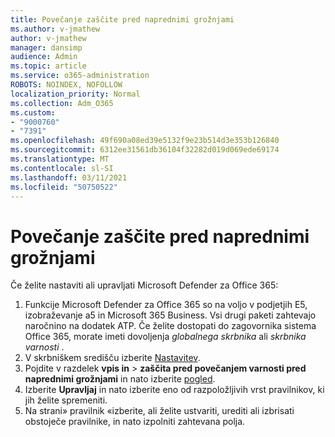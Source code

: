 ```yaml
---
title: Povečanje zaščite pred naprednimi grožnjami
ms.author: v-jmathew
author: v-jmathew
manager: dansimp
audience: Admin
ms.topic: article
ms.service: o365-administration
ROBOTS: NOINDEX, NOFOLLOW
localization_priority: Normal
ms.collection: Adm_O365
ms.custom:
- "9000760"
- "7391"
ms.openlocfilehash: 49f690a08ed39e5132f9e23b514d3e353b126840
ms.sourcegitcommit: 6312ee31561db36104f32282d019d069ede69174
ms.translationtype: MT
ms.contentlocale: sl-SI
ms.lasthandoff: 03/11/2021
ms.locfileid: "50750522"
---
```

# <a name="increase-protection-from-advanced-threats"></a>Povečanje zaščite pred naprednimi grožnjami

Če želite nastaviti ali upravljati Microsoft Defender za Office 365:

1. Funkcije Microsoft Defender za Office 365 so na voljo v podjetjih E5, izobraževanje a5 in Microsoft 365 Business. Vsi drugi paketi zahtevajo naročnino na dodatek ATP. Če želite dostopati do zagovornika sistema Office 365, morate imeti dovoljenja *globalnega skrbnika* ali *skrbnika varnosti* .
2. V skrbniškem središču izberite [Nastavitev](https://go.microsoft.com/fwlink/p/?linkid=2075721).
3. Pojdite v razdelek **vpis in**  >  **zaščita pred povečanjem varnosti pred naprednimi grožnjami** in nato izberite [pogled](https://go.microsoft.com/fwlink/?linkid=2109302).
4. Izberite **Upravljaj** in nato izberite eno od razpoložljivih vrst pravilnikov, ki jih želite spremeniti.
5. Na strani» pravilnik «izberite, ali želite ustvariti, urediti ali izbrisati obstoječe pravilnike, in nato izpolniti zahtevana polja.
